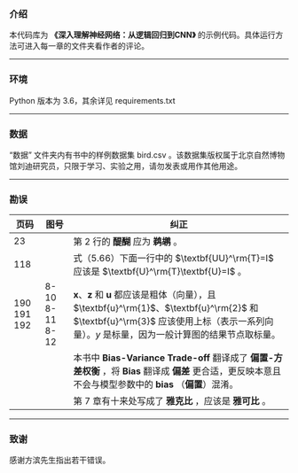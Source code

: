 ### 介绍

本代码库为 **《深入理解神经网络：从逻辑回归到CNN》** 的示例代码。具体运行方法可进入每一章的文件夹看作者的评论。
***
### 环境

Python 版本为 3.6，其余详见 requirements.txt
***
### 数据
“数据” 文件夹内有书中的样例数据集 bird.csv 。该数据集版权属于北京自然博物馆刘迪研究员，只限于学习、实验之用，请勿发表或用作其他用途。
***
### 勘误

|页码|图号|纠正|
|----|----|----|
|23||第 2 行的 **醍醐** 应为 **鹈鹕** 。|
|118||式（5.66）下面一行中的 $\textbf{UU}^\rm{T}=I$ 应该是 $\textbf{U}^\rm{T}\textbf{U}=I$ 。|
|190 191   192|8-10 8-11 8-12| $\textbf{x}$、$\textbf{z}$ 和 $\textbf{u}$ 都应该是粗体（向量），且 $\textbf{u}^\rm{1}$、$\textbf{u}^\rm{2}$ 和 $\textbf{u}^\rm{3}$ 应该使用上标（表示一系列向量）。$y$ 是标量，因为一般计算图的结果节点取标量。|
|||本书中 **Bias-Variance Trade-off** 翻译成了 **偏置-方差权衡** ，将 **Bias** 翻译成 **偏差** 更合适，更反映本意且不会与模型参数中的 **bias** （**偏置**）混淆。|
|||第 7 章有十来处写成了 **雅克比** ，应该是 **雅可比** 。|

***
### 致谢

感谢方滨先生指出若干错误。